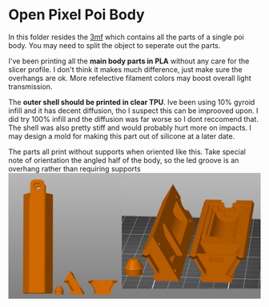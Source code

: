 # Open Pixel Poi Body

In this folder resides the [3mf](OpenPixelPoiAllParts.3mf) which contains all the parts of a single poi body. You may need to split the object to seperate out the parts.

I've been printing all the **main body parts in PLA** without any care for the slicer profile. I don't think it makes much difference, just make sure the overhangs are ok. More refelective filament colors may boost overall light transmission.

The **outer shell should be printed in clear TPU**. Ive been using 10% gyroid infill and it has decent diffusion, tho I suspect this can be improoved upon. I did try 100% infill and the diffusion was far worse so I dont reccomend that. The shell was also pretty stiff and would probably hurt more on impacts. I may design a mold for making this part out of silicone at a later date.

The parts all print without supports when oriented like this. Take special note of orientation the angled half of the body, so the led groove is an overhang rather than requiring supports
![orientation](print_orientation.png)
